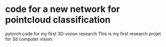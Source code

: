 # code for a new network for pointcloud classification
pytorch code for my first 3D-vision research
This is my first research projet for 3d computer vision.
